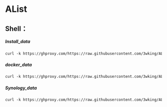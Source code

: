 # AList
## Shell：
##### Install_data
```txt
curl -k https://ghproxy.com/https://raw.githubusercontent.com/3wking/AList/main/data/Shell/Install.sh | bash
```
##### docker_data
```txt
curl -k https://ghproxy.com/https://raw.githubusercontent.com/3wking/AList/main/data/Shell/docker.sh | bash
```
##### Synology_data
```txt
curl -k https://ghproxy.com/https://raw.githubusercontent.com/3wking/AList/main/data/Shell/Synology.sh | bash
```